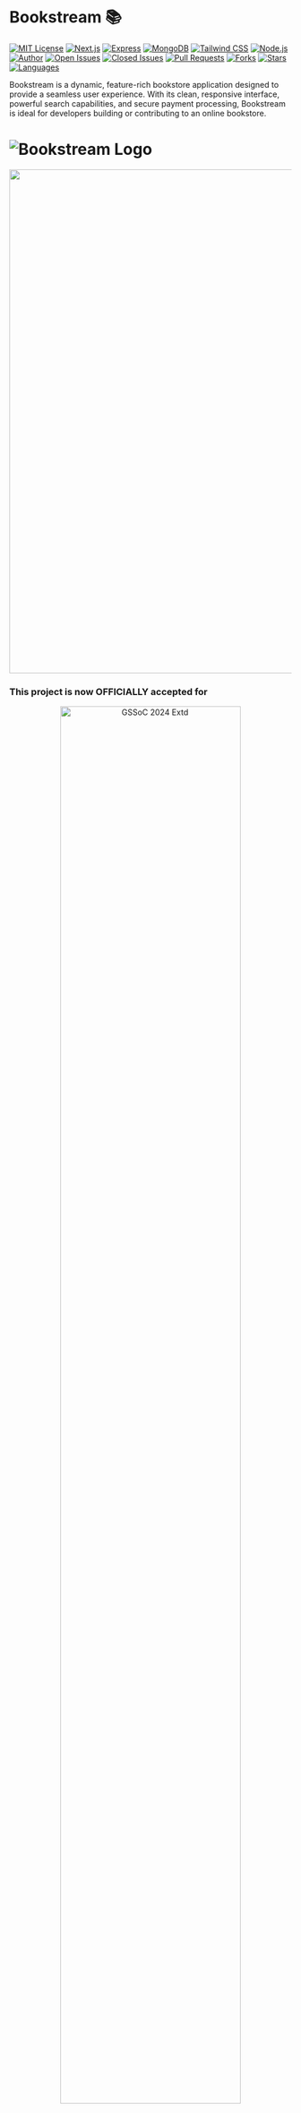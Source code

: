 # Bookstream 📚
[![MIT License](https://img.shields.io/github/license/yashksaini-coder/BookStream)](LICENSE)
[![Next.js](https://img.shields.io/badge/Next.js-v12.1.5-blue)](https://nextjs.org/)
[![Express](https://img.shields.io/badge/Express-4.17.1-green)](https://expressjs.com/)
[![MongoDB](https://img.shields.io/badge/MongoDB-v4.4.6-green)](https://www.mongodb.com/)
[![Tailwind CSS](https://img.shields.io/badge/TailwindCSS-2.2.7-blue)](https://tailwindcss.com/)
[![Node.js](https://img.shields.io/badge/Node.js-v14.17.6-green)](https://nodejs.org/)
[![Author](https://img.shields.io/badge/Author-Yash%20Kumar%20Saini-blue)](https://github.com/yashksaini-coder)
[![Open Issues](https://img.shields.io/github/issues/alo7lika/BookStream/6)](https://github.com/alo7lika/BookStream/issues?q=is%3Aissue+is%3Aopen)
[![Closed Issues](https://img.shields.io/github/issues-closed/alo7lika/BookStream/16)](https://github.com/alo7lika/BookStream/issues?q=is%3Aissue+is%3Aclosed)
[![Pull Requests](https://img.shields.io/github/issues-pr/alo7lika/BookStream/2)](https://github.com/alo7lika/BookStream/pulls?q=is%3Apr+is%3Aopen)
[![Forks](https://img.shields.io/github/forks/alo7lika/BookStream/22)](https://github.com/alo7lika/BookStream/network)
[![Stars](https://img.shields.io/github/stars/alo7lika/BookStream/18)](https://github.com/alo7lika/BookStream/stargazers)
[![Languages](https://img.shields.io/github/languages/count/alo7lika/BookStream/3)](https://github.com/alo7lika/BookStream)

Bookstream is a dynamic, feature-rich bookstore application designed to provide a seamless user experience. With its clean, responsive interface, powerful search capabilities, and secure payment processing, Bookstream is ideal for developers building or contributing to an online bookstore.

# ![Bookstream Logo](https://images.unsplash.com/photo-1512820790803-83ca734da794?crop=entropy&cs=tinysrgb&fit=max&fm=jpg&ixid=MXwyMDg1MTF8MHwxfGFsbHwxfHxsaWJyYXJ5fHx8fHx8MTY2NjM1ODk3Nw&ixlib=rb-1.2.1&q=80&w=1080)  

<img src="https://raw.githubusercontent.com/alo7lika/BookStream/refs/heads/master/README/212284100-561aa473-3905-4a80-b561-0d28506553ee.gif" width="900">

### This project is now OFFICIALLY accepted for

<div align="center">
  <img src="https://raw.githubusercontent.com/alo7lika/BookStream/refs/heads/master/README/329829127-e79eb6de-81b1-4ffb-b6ed-f018bb977e88.png" alt="GSSoC 2024 Extd" width="80%">
</div>

<div align="center">
  <img src="https://raw.githubusercontent.com/alo7lika/BookStream/refs/heads/master/README/hacktober.png" alt="Hacktober fest 2024" width="80%">
</div>

<br>

<!--Line-->
<img src="https://raw.githubusercontent.com/alo7lika/BookStream/refs/heads/master/README/212284100-561aa473-3905-4a80-b561-0d28506553ee.gif" width="900">

## Table of Contents
- [](#)
- [Bookstream 📚](#bookstream-)
  - [Table of Contents](#table-of-contents)
  - [Features ✨](#features-)
  - [Tech Stack 🛠️](#tech-stack-️)
  - [Installation 🚀](#installation-)
    - [Important Note](#important-note)
  - [Common Issues ⚠️](#common-issues-️)
    - [Production Build Error](#production-build-error)
    - [ESLint Errors](#eslint-errors)
  - [Usage Examples 💡](#usage-examples-)
    - [User Login](#user-login)
    - [Adding a Book](#adding-a-book)
  - [Getting Started 🏁](#getting-started-)
  - [Future Enhancements / Roadmap 🚀](#future-enhancements--roadmap-)
  - [Learn More 📚](#learn-more-)
  - [Deploy on Vercel ☁️](#deploy-on-vercel-️)
  - [Contributing 🤝](#contributing-)
    - [Contributors List](#contributors-list)
  - [License 📄](#license-)

<img src="https://raw.githubusercontent.com/alo7lika/BookStream/refs/heads/master/README/212284100-561aa473-3905-4a80-b561-0d28506553ee.gif" width="900">


## Features ✨
- **User Authentication**: Secure login and registration using JWT.
- **Book Management**: Comprehensive book management, including add, edit, and delete functionalities.
- **Advanced Search**: Powerful search functionality to filter books by various criteria.
- **Secure Payment**: Integrated secure payment processing for book purchases.
- **Responsive Design**: Optimized for mobile, tablet, and desktop.

<img src="https://raw.githubusercontent.com/alo7lika/BookStream/refs/heads/master/README/212284100-561aa473-3905-4a80-b561-0d28506553ee.gif" width="900">

## Tech Stack 🛠️
- **Frontend**: Next.js, Tailwind CSS
- **Backend**: Node.js, Express
- **Database**: MongoDB
- **Authentication**: JSON Web Tokens (JWT)

<img src="https://raw.githubusercontent.com/alo7lika/BookStream/refs/heads/master/README/212284100-561aa473-3905-4a80-b561-0d28506553ee.gif" width="900">

## Installation 🚀
1. **Clone the repository**:
   ```bash
   git clone https://github.com/yashksaini-coder/BookStream.git
   ```
2. **Install dependencies**:
   ```bash
   cd BookStream
   npm install
   ```
3. **Create Environment Variables**:

   - Create a `.env` file by below command and add the following:
    ```bash
    cp .env.example .env
    ```
     ```bash
     MONGODB_URI=your_mongo_db_uri
     JWT_SECRET=your_jwt_secret
     NEXT_PUBLIC_PAYMENT_API_KEY=your_payment_api_key
     ```

4. **Run the application in development**:
   ```bash
   npm run dev
   ```
   Access the app at `http://localhost:3000`.

### Important Note
If you encounter issues, refer to the [Common Issues](#common-issues-️) section for troubleshooting steps.

<img src="https://raw.githubusercontent.com/alo7lika/BookStream/refs/heads/master/README/212284100-561aa473-3905-4a80-b561-0d28506553ee.gif" width="900">


## Common Issues ⚠️

### Production Build Error
When starting the server with `npm start`, you may see:
```
Error: Could not find a production build in the '.next' directory.
```
**Solution**: Run `npm run build` before starting the server.

### ESLint Errors
You might encounter errors related to unescaped characters in JSX:
```
Error: `'` can be escaped with `&apos;`, `&lsquo;`, `&#39;`, `&rsquo;`.  react/no-unescaped-entities
```
**Solution**: Escape unescaped characters in your JSX or disable the ESLint rule in your configuration.

<img src="https://raw.githubusercontent.com/alo7lika/BookStream/refs/heads/master/README/212284100-561aa473-3905-4a80-b561-0d28506553ee.gif" width="900">


## Usage Examples 💡

### User Login
Navigate to the login page, enter your credentials, and upon successful login, you’ll be redirected to the homepage.

### Adding a Book
In the book management section, fill out the form with book details (e.g., title, author, genre) to add a new book.

<img src="https://raw.githubusercontent.com/alo7lika/BookStream/refs/heads/master/README/212284100-561aa473-3905-4a80-b561-0d28506553ee.gif" width="900">

## Getting Started 🏁

1. **Run the development server**:
   ```bash
   npm run dev
   ```
   Open [http://localhost:3000](http://localhost:3000) with your browser to see the result.

2. **Edit and Update**:
   - Modify `app/page.tsx`. The page auto-updates as you edit.

<img src="https://raw.githubusercontent.com/alo7lika/BookStream/refs/heads/master/README/212284100-561aa473-3905-4a80-b561-0d28506553ee.gif" width="900">

## Future Enhancements / Roadmap 🚀

The roadmap outlines the upcoming features and improvements planned for **Bookstream**:

- **Wishlist Integration**: Allow users to create and manage a wishlist of books.
- **Ratings & Reviews**: Enable users to rate and review books.
- **Admin Dashboard**: Introduce an admin panel for better control over book management, users, and sales data.
- **Book Recommendations**: Implement personalized book recommendations based on user preferences and purchase history.
- **Multilingual Support**: Expand the platform to support multiple languages for a broader audience.

<img src="https://raw.githubusercontent.com/alo7lika/BookStream/refs/heads/master/README/212284100-561aa473-3905-4a80-b561-0d28506553ee.gif" width="900">

## Learn More 📚

To learn more about Next.js, check out these resources:
- [Next.js Documentation](https://nextjs.org/docs)
- [Learn Next.js](https://nextjs.org/learn)

<img src="https://raw.githubusercontent.com/alo7lika/BookStream/refs/heads/master/README/212284100-561aa473-3905-4a80-b561-0d28506553ee.gif" width="900">


## Deploy on Vercel ☁️

The easiest way to deploy your Next.js app is with [Vercel](https://vercel.com/new?utm_medium=default-template&filter=next.js&utm_source=create-next-app&utm_campaign=create-next-app-readme).

Visit the [Next.js deployment documentation](https://nextjs.org/docs/app/building-your-application/deploying) for more details.

<img src="https://raw.githubusercontent.com/alo7lika/BookStream/refs/heads/master/README/212284100-561aa473-3905-4a80-b561-0d28506553ee.gif" width="900">


## Contributing 🤝

We welcome contributions! Here’s how to contribute:
1. **Fork the repository**.
2. **Create your feature branch**:
   ```bash
   git checkout -b feature/YourFeature
   ```
3. **Commit your changes**:
   ```bash
   git commit -m 'Add some feature'
   ```
4. **Push to the branch**:
   ```bash
   git push origin feature/YourFeature
   ```
5. **Open a pull request**.

<img src="https://raw.githubusercontent.com/alo7lika/BookStream/refs/heads/master/README/212284100-561aa473-3905-4a80-b561-0d28506553ee.gif" width="900">

### Contributors List
Thanks to all contributors who have helped make this project better!

[![Contributors](https://contrib.rocks/image?repo=yashksaini-coder/BookStream)](https://github.com/yashksaini-coder/BookStream/graphs/contributors)

<img src="https://raw.githubusercontent.com/alo7lika/BookStream/refs/heads/master/README/212284100-561aa473-3905-4a80-b561-0d28506553ee.gif" width="900">

## License 📄
This project is licensed under the MIT License. See the [LICENSE](LICENSE) file for details.

Happy coding! 😊
